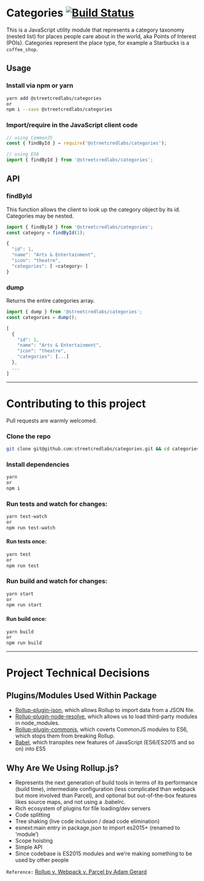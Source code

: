 # Categories [![Build Status](https://travis-ci.com/streetcredlabs/categories.svg?token=kd4tyu6APW8yEuYYcqLi&branch=master)](https://travis-ci.com/streetcredlabs/categories)

This is a JavaScript utility module that represents a category taxonomy (nested list)
for places people care about in the world, aka Points of Interest (POIs).
Categories represent the place type, for example a Starbucks is a `coffee_shop`.

## Usage

### Install via npm or yarn

```bash
yarn add @streetcredlabs/categories
or
npm i --save @streetcredlabs/categories
```

### Import/require in the JavaScript client code

```JavaScript
// using CommonJS
const { findById } = require('@streetcredlabs/categories');

// using ES6
import { findById } from '@streetcredlabs/categories';
```

## API

### findById

This function allows the client to look up the category object by its id. Categories may be nested.

```JavaScript
import { findById } from '@streetcredlabs/categories';
const category = findById(1);
```

```JavaScript
{
  "id": 1,
  "name": "Arts & Entertainment",
  "icon": "theatre",
  "categories": [ <category> ]
}
```

### dump
Returns the entire categories array.

```JavaScript
import { dump } from '@streetcredlabs/categories';
const categories = dump();
```

```javascript
[
  {
    "id": 1,
    "name": "Arts & Entertainment",
    "icon": "theatre",
    "categories": [...]
  },
  ...
]
```

-------------------

# Contributing to this project

Pull requests are warmly welcomed.

### Clone the repo

```bash
git clone git@github.com:streetcredlabs/categories.git && cd categories
```

### Install dependencies

```bash
yarn
or
npm i
```

### Run tests and watch for changes:

```bash
yarn test-watch
or
npm run test-watch
```

#### Run tests once:
```bash
yarn test
or
npm run test
```

### Run build and watch for changes:
```JavaScript
yarn start
or
npm run start
```

#### Run build once:

```JavaScript
yarn build
or
npm run build
```

---------------

# Project Technical Decisions

## Plugins/Modules Used Within Package

- [Rollup-plugin-json](https://github.com/rollup/rollup-plugin-json), which allows Rollup to import data from a JSON file.
- [Rollup-plugin-node-resolve](https://github.com/rollup/rollup-plugin-node-resolve), which allows us to load third-party modules in node_modules.
- [Rollup-plugin-commonjs](https://github.com/rollup/rollup-plugin-commonjs), which coverts CommonJS modules to ES6, which stops them from breaking Rollup.
- [Babel](https://babeljs.io), which transpiles new features of JavaScript (ES6/ES2015 and so on) into ES5

## Why Are We Using Rollup.js?

- Represents the next generation of build tools in terms of its performance (build time), intermediate configuration (less complicated than webpack but more involved than Parcel), and optional but out-of-the-box features likes source maps, and not using a .babelrc.
- Rich ecosystem of plugins for file loading/dev servers
- Code splitting
- Tree shaking (live code inclusion / dead code elimination)
- esnext:main entry in package.json to import es2015+ (renamed to ‘module’)
- Scope hoisting
- Simple API
- Since codebase is ES2015 modules and we're making something to be used by other people

`Reference:` [Rollup v. Webpack v. Parcel by Adam Gerard](https://x-team.com/blog/rollup-webpack-parcel-comparison/)
